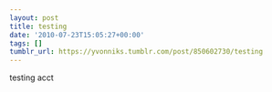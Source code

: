 ```yaml
---
layout: post
title: testing
date: '2010-07-23T15:05:27+00:00'
tags: []
tumblr_url: https://yvonniks.tumblr.com/post/850602730/testing
---
```

testing acct
